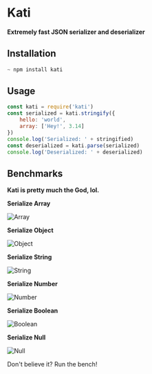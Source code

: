 # Kati
**Extremely fast JSON serializer and deserializer**

## Installation

```js
~ npm install kati
```

## Usage

```js
const kati = require('kati')
const serialized = kati.stringify({
    hello: 'world',
    array: ['Hey!', 3.14]
})
console.log('Serialized: ' + stringified)
const deserialized = kati.parse(serialized)
console.log('Deserialized: ' + deserialized)
```

## Benchmarks
**Kati is pretty much the God, lol.**

**Serialize Array**

![Array](https://cdn.discordapp.com/attachments/809147202470805555/842097163692933140/H4BojIFIvPeOAAAAAElFTkSuQmCC.png)

**Serialize Object**

![Object](https://cdn.discordapp.com/attachments/809147202470805555/842097497744998410/P2B05hncP9AAAAAElFTkSuQmCC.png)

**Serialize String**

![String](https://cdn.discordapp.com/attachments/809147202470805555/842097619080970240/eK1QGGD6vugeQZZfzlV9Cledu8zdpB0bryWX2DsjiPVNFFbXn8m18FoVTiGAiPv4piAIQAACEIAABCAAAQjES4AAEq2zAwCEIAAB.png)

**Serialize Number**

![Number](https://cdn.discordapp.com/attachments/809147202470805555/842097795883597862/R7oRZPPdHYAAAAASUVORK5CYII.png)

**Serialize Boolean**

![Boolean](https://cdn.discordapp.com/attachments/809147202470805555/842097927760642048/YbwEcro3SzwAAAAASUVORK5CYII.png)

**Serialize Null**

![Null](https://cdn.discordapp.com/attachments/809147202470805555/842097927760642048/YbwEcro3SzwAAAAASUVORK5CYII.png)

Don't believe it? Run the bench!